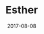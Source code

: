 ---
title: "Esther"
cn: "以斯帖记"
date: "2017-08-08"
teacher: "Paggy"
series: "Independent"
imag: "/images/course/default-course.png"
slug: "Esther"
---